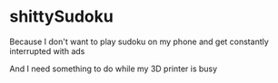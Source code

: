 # shittySudoku
Because I don't want to play sudoku on my phone and get constantly interrupted with ads

And I need something to do while my 3D printer is busy
